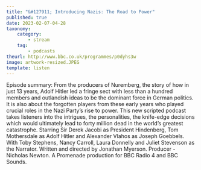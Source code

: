 ```yaml
---
title: "&#127911; Introducing Nazis: The Road to Power"
published: true
date: 2023-02-07-04-28
taxonomy:
    category:
        - stream
    tag:
        - podcasts
theurl: http://www.bbc.co.uk/programmes/p0dyhs3w
image: artwork-resized.JPEG
template: listen
---
```


Episode summary: From the producers of Nuremberg, the story of how in just 13 years, Adolf Hitler led a fringe sect with less than a hundred members and outlandish ideas to be the dominant force in German politics. It is also about the forgotten players from these early years who played crucial roles in the Nazi Party&rsquo;s rise to power. This new scripted podcast takes listeners into the intrigues, the personalities, the knife-edge decisions which would ultimately lead to forty million dead in the world&rsquo;s greatest catastrophe. Starring Sir Derek Jacobi as President Hindenberg, Tom Mothersdale as Adolf Hitler and Alexander Vlahos as Joseph Goebbels. With Toby Stephens, Nancy Carroll, Laura Donnelly and Juliet Stevenson as the Narrator. Written and directed by Jonathan Myerson. Producer - Nicholas Newton. A Promenade production for BBC Radio 4 and BBC Sounds.
